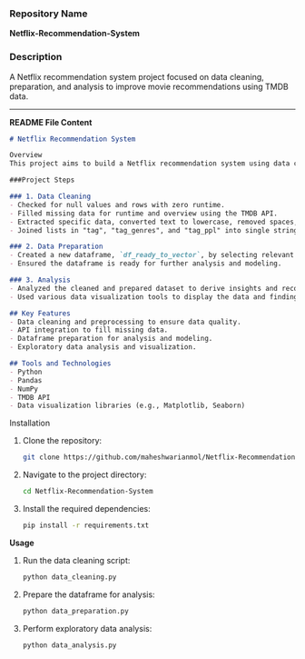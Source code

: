 

### Repository Name
**Netflix-Recommendation-System**

### Description
A Netflix recommendation system project focused on data cleaning, preparation, and analysis to improve movie recommendations using TMDB data.

---

 **README File Content**

```markdown
# Netflix Recommendation System

Overview
This project aims to build a Netflix recommendation system using data cleaning, preparation, and analysis techniques. The dataset is sourced from TMDB (The Movie Database) and includes various attributes like movie titles, genres, runtime, and user votes.

###Project Steps

### 1. Data Cleaning
- Checked for null values and rows with zero runtime.
- Filled missing data for runtime and overview using the TMDB API.
- Extracted specific data, converted text to lowercase, removed spaces, and combined relevant data into new columns.
- Joined lists in "tag", "tag_genres", and "tag_ppl" into single string values.

### 2. Data Preparation
- Created a new dataframe, `df_ready_to_vector`, by selecting relevant columns and renaming them.
- Ensured the dataframe is ready for further analysis and modeling.

### 3. Analysis
- Analyzed the cleaned and prepared dataset to derive insights and recommendations.
- Used various data visualization tools to display the data and findings.

## Key Features
- Data cleaning and preprocessing to ensure data quality.
- API integration to fill missing data.
- Dataframe preparation for analysis and modeling.
- Exploratory data analysis and visualization.

## Tools and Technologies
- Python
- Pandas
- NumPy
- TMDB API
- Data visualization libraries (e.g., Matplotlib, Seaborn)
```

Installation
1. Clone the repository:
   ```bash
   git clone https://github.com/maheshwarianmol/Netflix-Recommendation-System.git
   ```
2. Navigate to the project directory:
   ```bash
   cd Netflix-Recommendation-System
   ```
3. Install the required dependencies:
   ```bash
   pip install -r requirements.txt
   ```

**Usage**
1. Run the data cleaning script:
   ```bash
   python data_cleaning.py
   ```
2. Prepare the dataframe for analysis:
   ```bash
   python data_preparation.py
   ```
3. Perform exploratory data analysis:
   ```bash
   python data_analysis.py
   ```
